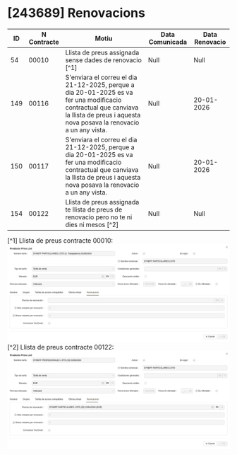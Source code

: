 # [243689] Renovacions

|ID|N Contracte|Motiu|Data Comunicada|Data Renovacio|
|---|---|---|---|---|
| 54 |00010| Llista de preus assignada sense dades de renovacio [^1] | Null | Null |
| 149 |00116| S'enviara el correu el dia 21-12-2025, perque a dia 20-01-2025 es va fer una modificacio contractual que canviava la llista de preus i aquesta nova posava la renovacio a un any vista. | Null | 20-01-2026 |
| 150 |00117| S'enviara el correu el dia 21-12-2025, perque a dia 20-01-2025 es va fer una modificacio contractual que canviava la llista de preus i aquesta nova posava la renovacio a un any vista. | Null | 20-01-2026 |
| 154 |00122| Llista de preus assignada te llista de preus de renovacio pero no te ni dies ni mesos [^2] | Null | Null |

[^1] Llista de preus contracte 00010:\
![alt text](image.png)
[^2] Llista de preus contracte 00122:\
![alt text](image-1.png)
